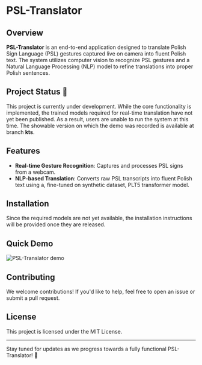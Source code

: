 # PSL-Translator


## Overview
**PSL-Translator** is an end-to-end application designed to translate Polish Sign Language (PSL) gestures captured live on camera into fluent Polish text. The system utilizes computer vision to recognize PSL gestures and a Natural Language Processing (NLP) model to refine translations into proper Polish sentences.

## Project Status 🚧
This project is currently under development. While the core functionality is implemented, the trained models required for real-time translation have not yet been published. As a result, users are unable to run the system at this time. The showable version on which the demo was recorded is available at branch **kts**.

## Features
- **Real-time Gesture Recognition**: Captures and processes PSL signs from a webcam.
- **NLP-based Translation**: Converts raw PSL transcripts into fluent Polish text using a, fine-tuned on synthetic dataset, PLT5 transformer model.
  
## Installation
Since the required models are not yet available, the installation instructions will be provided once they are released.

## Quick Demo
![PSL-Translator demo](demo.gif)

## Contributing
We welcome contributions! If you'd like to help, feel free to open an issue or submit a pull request.

## License
This project is licensed under the MIT License.

---
Stay tuned for updates as we progress towards a fully functional PSL-Translator! 🚀

